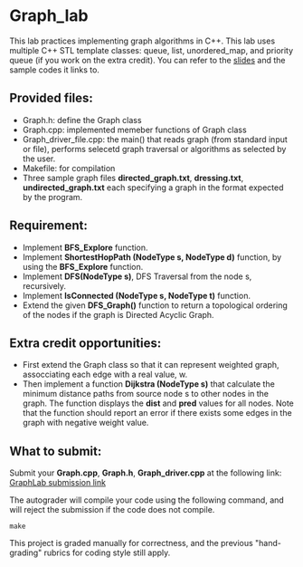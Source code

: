 # Graph_lab 

This lab practices implementing graph algorithms in C++. This lab uses multiple C++ STL template classes: queue, list, unordered_map, and priority queue (if you work on the extra credit). You can refer to the [slides](https://docs.google.com/presentation/d/19h2KhEC5Oy6bsS-22fL_KptM07GV9rZZvtJFpc2tTQU/edit#slide=id.p1) and the sample codes it links to. 

## Provided files: 
  * Graph.h: define the Graph class
  * Graph.cpp: implemented memeber functions of Graph class
  * Graph_driver_file.cpp: the main() that reads graph (from standard input or file), performs selecetd graph traversal or algorithms as selected by the user.
  * Makefile: for compilation
  * Three sample graph files **directed_graph.txt**, **dressing.txt**, **undirected_graph.txt** each specifying a graph in the format expected by the program.


## Requirement:
  * Implement **BFS_Explore** function.
  * Implement **ShortestHopPath (NodeType s, NodeType d)** function, by using the **BFS_Explore** function.
  * Implement **DFS(NodeType s)**, DFS Traversal from the node s, recursively. 
  * Implement **IsConnected (NodeType s, NodeType t)** function.
  * Extend the given **DFS_Graph()** function to return a topological ordering of the nodes if the graph is Directed Acyclic Graph. 

## Extra credit opportunities: 
  * First extend the Graph class so that it can represent weighted graph, assocciating each edge with a real value, w.
  * Then implement a function **Dijkstra (NodeType s)** that calculate the minimum distance paths from source node s to other nodes in the graph. The function
    displays the **dist** and **pred** values for all nodes. Note that the function should report an error if there exists some edges in the graph with negative weight value.
    
## What to submit: 

Submit your **Graph.cpp**, **Graph.h**, **Graph_driver.cpp** at the following link: 
[GraphLab submission link ](https://storm.cis.fordham.edu:8443/web/project/2263)

The autograder will compile your code using the following command, and will reject the submission if the code does not compile.

```
make
```

This project is graded manually for correctness, and the previous "hand-grading" rubrics for coding style still apply. 
